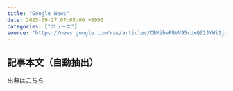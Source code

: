 ```yaml
---
title: "Google News"
date: 2025-09-27 07:05:00 +0900
categories: ["ニュース"]
source: "https://news.google.com/rss/articles/CBMihwFBVV95cUxQZ2JYWi1jaDBDZ1lHcW1VLWgwbkIzWjBYY2c0NVdnRnhqQnRyRHFQMEFzRTJjczVLVlJ6a3hjcVhLRmFNY1Z3TzRDNl9JNDN0UVczN21PVXc2TzZmR282RnQxb01oXzFuWklFbVplR2gwZ3ZkbHBEc1FQbm9QWENFWTJlWkRvb2s?oc=5"
---
```


## 記事本文（自動抽出）
<body class="y0K44d EA71Tc" id="readabilityBody"></body>

[出典はこちら](https://news.google.com/rss/articles/CBMihwFBVV95cUxQZ2JYWi1jaDBDZ1lHcW1VLWgwbkIzWjBYY2c0NVdnRnhqQnRyRHFQMEFzRTJjczVLVlJ6a3hjcVhLRmFNY1Z3TzRDNl9JNDN0UVczN21PVXc2TzZmR282RnQxb01oXzFuWklFbVplR2gwZ3ZkbHBEc1FQbm9QWENFWTJlWkRvb2s?oc=5)
